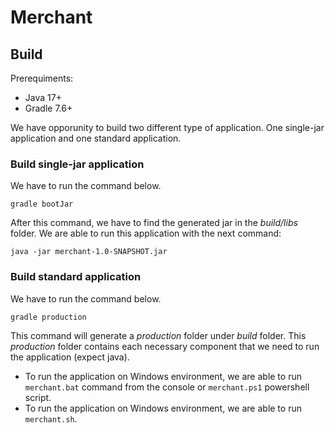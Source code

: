 # Merchant

## Build

Prerequiments:
 - Java 17+
 - Gradle 7.6+

We have opporunity to build two different type of application. One single-jar application and one standard application.

### Build single-jar application


We have to run the command below.

```
gradle bootJar
```
After this command, we have to find the generated jar in the *build/libs* folder. We are able to run this application
with the next command:

```
java -jar merchant-1.0-SNAPSHOT.jar
```

### Build standard application

We have to run the command below.

```
gradle production
```

This command will generate a *production* folder under *build* folder. This *production* folder contains each necessary
component that we need to run the application (expect java).

 - To run the application on Windows environment, we are able to run `merchant.bat` command from the console or `merchant.ps1` powershell script.
 - To run the application on Windows environment, we are able to run `merchant.sh`.
